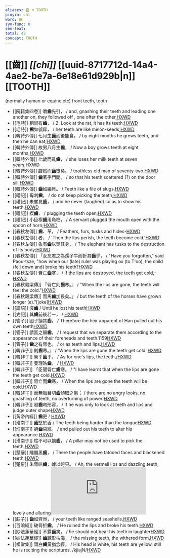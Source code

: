 ```yaml
---
aliases: 齒 n TOOTH
pinyin: chǐ
word: 齒
syn-func: n
sem-feat: 
total: 43
concept: TOOTH 
---
```

# [[齒]] *[[chǐ]]*  [[uuid-8717712d-14a4-4ae2-be7a-6e18e61d929b|n]] [[TOOTH]]
(normally human or equine etc) front teeth, tooth
 - [[阮籍集四卷]] 嚼**齒**先引， / and, gnashing their teeth and leading one another on, they followed off , one ofter the other,[HXWD](https://hxwd.org/textview.html?location=CH2b1558_CHANT_003-32a.6)
 - [[毛詩]] 相鼠有**齒**， / 2. Look at the rat, it has its teeth;[HXWD](https://hxwd.org/textview.html?location=KR1c0001_tls_004-44a.2)
 - [[毛詩]] **齒**如瓠犀， / her teeth are like melon-seeds,[HXWD](https://hxwd.org/textview.html?location=KR1c0001_tls_005-16a.5)
 - [[韓詩外傳]] 七月生**齒**而後能食， / by eight months he grews teeth, and then he can eat;[HXWD](https://hxwd.org/textview.html?location=KR1c0066_tls_001-20a.16)
 - [[韓詩外傳]] 故男八月生**齒**， / Now a boy grows teeth at eight months;[HXWD](https://hxwd.org/textview.html?location=KR1c0066_tls_001-20a.22)
 - [[韓詩外傳]] 七歲而齓**齒**， / she loses her milk teeth at seven years,[HXWD](https://hxwd.org/textview.html?location=KR1c0066_tls_001-20a.26)
 - [[韓詩外傳]] 齳然而**齒**墮矣。 / toothless old man of seventy-two.[HXWD](https://hxwd.org/textview.html?location=KR1c0066_tls_004-15a.52)
 - [[韓詩外傳]] **齒**著乎門闔。 / so that his teeth scattered (?) on the door sill.[HXWD](https://hxwd.org/textview.html?location=KR1c0066_tls_008-6a.29)
 - [[韓詩外傳]] **齒**如編貝。 / Teeth like a file of slugs.[HXWD](https://hxwd.org/textview.html?location=KR1c0066_tls_009-28a.28)
 - [[禮記]] 毋刺**齒**， / do not keep picking the teeth,[HXWD](https://hxwd.org/textview.html?location=KR1d0052_tls_001-29a.44)
 - [[禮記]] 未嘗見**齒**， / and he never (laughed) so as to show his teeth.[HXWD](https://hxwd.org/textview.html?location=KR1d0052_tls_003-38a.4)
 - [[禮記]] 楔**齒**、 / plugging the teeth open;[HXWD](https://hxwd.org/textview.html?location=KR1d0052_tls_003-98a.3)
 - [[禮記]] 小臣楔**齒**用角柶， / A servant plugged the mouth open with the spoon of horn;[HXWD](https://hxwd.org/textview.html?location=KR1d0052_tls_022-22a.6)
 - [[春秋左傳]] **齒**、革， / Feathers, furs, tusks and hides-[HXWD](https://hxwd.org/textview.html?location=KR1e0001_tls_005-372a.11)
 - [[春秋左傳]] 者， / 'Then the lips perish, the teeth become cold,'[HXWD](https://hxwd.org/textview.html?location=KR1e0001_tls_005-91a.16)
 - [[春秋左傳]] 象有**齒**以焚其身， / The elephant has tusks to the destruction of its body;[HXWD](https://hxwd.org/textview.html?location=KR1e0001_tls_009-572a.25)
 - [[春秋左傳]] 「女忘君之為孺子牛而折其**齒**乎， / "Have you forgotten," said Paou-tsze, "how when our (late) ruler was playing ox (to T'oo), the child (fell down and) broke his teeth?[HXWD](https://hxwd.org/textview.html?location=KR1e0001_tls_012-102a.12)
 - [[春秋左傳]] 脣亡**齒**寒， / If the lips are destroyed, the teeth get cold,-[HXWD](https://hxwd.org/textview.html?location=KR1e0001_tls_012-131a.35)
 - [[春秋穀梁傳]] 『脣亡則**齒**寒。』 / "When the lips are gone, the teeth will feel the cold."[HXWD](https://hxwd.org/textview.html?location=KR1e0008_tls_005-15a.59)
 - [[春秋穀梁傳]] 而馬**齒**加長矣。」 / but the teeth of the horses have grown longer (e)."[joke][HXWD](https://hxwd.org/textview.html?location=KR1e0008_tls_005-16a.1)
 - [[論語]] 沒**齒** / Until he lost his teeth[HXWD](https://hxwd.org/textview.html?location=KR1h0004_tls_014-13a.7)
 - [[史記]] 其**齒**前後若一， / [HXWD](https://hxwd.org/textview.html?location=KR2a0001_tls_126-17a.28)
 - [[管子]] 國子擿其**齒**， / Therefore the heir apparent of Han pulled out his own teeth[HXWD](https://hxwd.org/textview.html?location=KR3c0001_tls_016-120a.7)
 - [[管子]] 請區之顛**齒**， / I request that we separate them according to the appearance of their foreheads and teeth.1159[HXWD](https://hxwd.org/textview.html?location=KR3c0001_tls_022-103a.3)
 - [[管子]] **齒**之有脣也。 / or as teeth and lips.[HXWD](https://hxwd.org/textview.html?location=KR3c0001_tls_024-223a.6)
 - [[韓非子]] 則**齒**寒。』 / 'When the lips are gone the teeth get cold.'[HXWD](https://hxwd.org/textview.html?location=KR3c0005_tls_002-27a.9)
 - [[韓非子]] 脣乎**齒**乎， / As for one's lips, the teeth,/[HXWD](https://hxwd.org/textview.html?location=KR3c0005_tls_008-19a.2)
 - [[韓非子]] 曼理皓**齒**， / [HXWD](https://hxwd.org/textview.html?location=KR3c0005_tls_008-1a.8)
 - [[韓非子]] 「臣聞脣亡**齒**寒。 / "I have learnt that when the lips are gone the teeth get cold.[HXWD](https://hxwd.org/textview.html?location=KR3c0005_tls_010-70a.4)
 - [[韓非子]] 脣亡而**齒**寒， / When the lips are gone the teeth will be cold.[HXWD](https://hxwd.org/textview.html?location=KR3c0005_tls_021-32a.6)
 - [[韓非子]] 而無瞋目切**齒**傾取之患； / there are no angry looks, no gnashing of teeth, no overturning of power;[HXWD](https://hxwd.org/textview.html?location=KR3c0005_tls_026-14a.3)
 - [[韓非子]] 發**齒**吻形容， / If he was only to look at teeth and lips and judge outer shape[HXWD](https://hxwd.org/textview.html?location=KR3c0005_tls_050-24a.5)
 - [[黃帝內經]] **齒**更 / [HXWD](https://hxwd.org/textview.html?location=KR3e0001_tls_001-3a.9)
 - [[淮南子]] **齒**堅於舌 / The teeth being harder than the tongue[HXWD](https://hxwd.org/textview.html?location=KR3j0010_tls_001-14a.45)
 - [[淮南子]] 擿**齒**易貌。 / and pulled out his teeth to alter his appearance.[HXWD](https://hxwd.org/textview.html?location=KR3j0010_tls_009-25a.13)
 - [[淮南子]] 柱不可以摘**齒**， / A pillar may not be used to pick the teeth,[HXWD](https://hxwd.org/textview.html?location=KR3j0010_tls_011-5a.44)
 - [[楚辭]] 雕題黑**齒**， / There the people have tatooed faces and blackened teeth;[HXWD](https://hxwd.org/textview.html?location=KR4a0001_tls_009-2a.15)
 - [[楚辭]] 朱脣皓**齒**，嫭以姱只。 / Ah, the vermeil lips and dazzling teeth, lovely and alluring![HXWD](https://hxwd.org/textview.html?location=KR4a0001_tls_010-3a.12)
 - [[莊子]] **齒**如齊貝， / your teeth like ranged seashells,[HXWD](https://hxwd.org/textview.html?location=KR5c0126_tls_029-6a.22)
 - [[百喻經]] 破脣折**齒**。 / He ruined the lips and broke his teeth.[HXWD](https://hxwd.org/textview.html?location=KR6b0066_T_003-0551b.43)
 - [[妙法蓮華經]] 不露**齒**笑， / he should not bear his teeth in laughter[HXWD](https://hxwd.org/textview.html?location=KR6d0001_T_005-0037b.16)
 - [[妙法蓮華經]] **齒**踈形枯竭， / the missing teeth, the withered form,[HXWD](https://hxwd.org/textview.html?location=KR6d0001_T_006-0047b.4)
 - [[祖堂集]] 頭白**齒**黃猶念經。 / His head is white, his teeth are yellow, still he is reciting the scriptures. /kjiajN/[HXWD](https://hxwd.org/textview.html?location=KR6q0002_Yan_003-1108a.23)